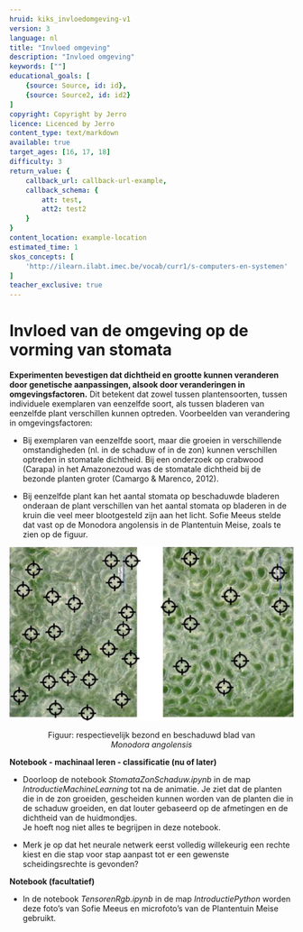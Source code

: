 ```yaml
---
hruid: kiks_invloedomgeving-v1
version: 3
language: nl
title: "Invloed omgeving"
description: "Invloed omgeving"
keywords: [""]
educational_goals: [
    {source: Source, id: id}, 
    {source: Source2, id: id2}
]
copyright: Copyright by Jerro
licence: Licenced by Jerro
content_type: text/markdown
available: true
target_ages: [16, 17, 18]
difficulty: 3
return_value: {
    callback_url: callback-url-example,
    callback_schema: {
        att: test,
        att2: test2
    }
}
content_location: example-location
estimated_time: 1
skos_concepts: [
    'http://ilearn.ilabt.imec.be/vocab/curr1/s-computers-en-systemen'
]
teacher_exclusive: true
---
```


# Invloed van de omgeving op de vorming van stomata 
**Experimenten bevestigen dat dichtheid en grootte kunnen veranderen door genetische aanpassingen, alsook door veranderingen in omgevingsfactoren.** Dit betekent dat zowel tussen plantensoorten, tussen individuele exemplaren van eenzelfde soort, als tussen bladeren van eenzelfde plant verschillen kunnen optreden. Voorbeelden van verandering in omgevingsfactoren: 

<ul><li>Bij exemplaren van eenzelfde soort, maar die groeien in verschillende omstandigheden (nl. in de schaduw of in de zon) kunnen verschillen optreden in stomatale dichtheid. Bij een onderzoek op crabwood (Carapa) in het Amazonezoud was de stomatale dichtheid bij de bezonde planten groter (Camargo & Marenco, 2012).</li></ul> 

<ul><li>Bij eenzelfde plant kan het aantal stomata op beschaduwde bladeren onderaan de plant verschillen van het aantal stomata op bladeren in de kruin die veel meer blootgesteld zijn aan het licht. Sofie Meeus stelde dat vast op de Monodora angolensis in de Plantentuin Meise, zoals te zien op de figuur.</li></ul> 

![](embed/stomatazonschaduw.png "stomata zon - schaduw") 
<figure>
    <figcaption align = "center">Figuur: respectievelijk bezond en beschaduwd blad van <em>Monodora angolensis</em></figcaption>
</figure> 

<div class="alert alert-box alert-secondary">
<strong>Notebook - machinaal leren - classificatie (nu of later)</strong><br>

<ul><li>Doorloop de notebook <em>StomataZonSchaduw.ipynb</em> in de map <em>IntroductieMachineLearning</em> tot na de animatie. Je ziet dat de planten die in de zon groeiden, gescheiden kunnen worden van de planten die in de schaduw groeiden, en dat louter gebaseerd op de afmetingen en de dichtheid van de huidmondjes.<br>Je hoeft nog niet alles te begrijpen in deze notebook.</li></ul> 
<ul><li>Merk je op dat het neurale netwerk eerst volledig willekeurig een rechte kiest en die stap voor stap aanpast tot er een gewenste scheidingsrechte is gevonden?</li></ul>
</div> 

<div class="alert alert-box alert-secondary">
<strong>Notebook (facultatief)</strong><br>
<ul><li>In de notebook <em>TensorenRgb.ipynb</em> in de map <em>IntroductiePython</em> worden deze foto’s van Sofie Meeus en microfoto’s van de Plantentuin Meise gebruikt.</li></ul>
</div>